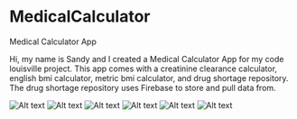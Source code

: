 # MedicalCalculator
Medical Calculator App 

Hi, my name is Sandy and I created a Medical Calculator App for my code louisville project. This app comes with a creatinine clearance calculator, english bmi calculator, metric bmi calculator, and drug shortage repository. The drug shortage repository uses Firebase to store and pull data from. 


![Alt text](https://dl.dropboxusercontent.com/u/94614686/screens/screen1.png "Menu Screen") ![Alt text](https://dl.dropboxusercontent.com/u/94614686/screens/screen2.png "Menu Screen") ![Alt text](https://dl.dropboxusercontent.com/u/94614686/screens/screen3.png "Menu Screen") ![Alt text](https://dl.dropboxusercontent.com/u/94614686/screens/screen4.png "Menu Screen") ![Alt text](https://dl.dropboxusercontent.com/u/94614686/screens/screen5.png "Menu Screen") ![Alt text](https://dl.dropboxusercontent.com/u/94614686/screens/icon.png "Menu Screen")
